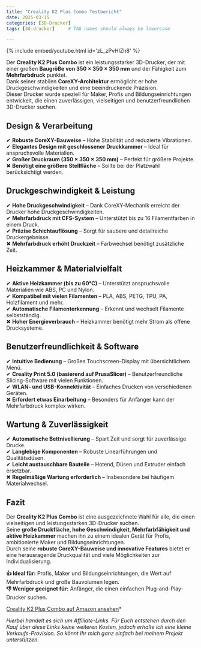 ```yaml
---
title: "Creality K2 Plus Combo Testbericht"
date: 2025-03-15
categories: [3D-Drucker]
tags: [3d-drucker]     # TAG names should always be lowercase

---
```


{% include embed/youtube.html id='zL_zPvHIZh8' %}  



Der **Creality K2 Plus Combo** ist ein leistungsstarker 3D-Drucker, der mit einer großen **Baugröße von 350 × 350 × 350 mm** und der Fähigkeit zum **Mehrfarbdruck** punktet.  
Dank seiner stabilen **CoreXY-Architektur** ermöglicht er hohe Druckgeschwindigkeiten und eine beeindruckende Präzision.  
Dieser Drucker wurde speziell für Maker, Profis und Bildungseinrichtungen entwickelt, die einen zuverlässigen, vielseitigen und benutzerfreundlichen 3D-Drucker suchen.

## Design & Verarbeitung

✔ **Robuste CoreXY-Bauweise** – Hohe Stabilität und reduzierte Vibrationen.  
✔ **Elegantes Design mit geschlossener Druckkammer** – Ideal für anspruchsvolle Materialien.  
✔ **Großer Druckraum (350 × 350 × 350 mm)** – Perfekt für größere Projekte.  
✖ **Benötigt eine größere Stellfläche** – Sollte bei der Platzwahl berücksichtigt werden.

## Druckgeschwindigkeit & Leistung

✔ **Hohe Druckgeschwindigkeit** – Dank CoreXY-Mechanik erreicht der Drucker hohe Druckgeschwindigkeiten.  
✔ **Mehrfarbdruck mit CFS-System** – Unterstützt bis zu 16 Filamentfarben in einem Druck.  
✔ **Präzise Schichtauflösung** – Sorgt für saubere und detailreiche Druckergebnisse.  
✖ **Mehrfarbdruck erhöht Druckzeit** – Farbwechsel benötigt zusätzliche Zeit.  

## Heizkammer & Materialvielfalt

✔ **Aktive Heizkammer (bis zu 60°C)** – Unterstützt anspruchsvolle Materialien wie ABS, PC und Nylon.  
✔ **Kompatibel mit vielen Filamenten** – PLA, ABS, PETG, TPU, PA, Holzfilament und mehr.  
✔ **Automatische Filamenterkennung** – Erkennt und wechselt Filamente selbstständig.  
✖ **Hoher Energieverbrauch** – Heizkammer benötigt mehr Strom als offene Drucksysteme.

## Benutzerfreundlichkeit & Software

✔ **Intuitive Bedienung** – Großes Touchscreen-Display mit übersichtlichem Menü.  
✔ **Creality Print 5.0 (basierend auf PrusaSlicer)** – Benutzerfreundliche Slicing-Software mit vielen Funktionen.  
✔ **WLAN- und USB-Konnektivität** – Einfaches Drucken von verschiedenen Geräten.  
✖ **Erfordert etwas Einarbeitung** – Besonders für Anfänger kann der Mehrfarbdruck komplex wirken.

## Wartung & Zuverlässigkeit

✔ **Automatische Bettnivellierung** – Spart Zeit und sorgt für zuverlässige Drucke.  
✔ **Langlebige Komponenten** – Robuste Linearführungen und Qualitätsdüsen.  
✔ **Leicht austauschbare Bauteile** – Hotend, Düsen und Extruder einfach ersetzbar.  
✖ **Regelmäßige Wartung erforderlich** – Insbesondere bei häufigem Materialwechsel.  

## Fazit

Der **Creality K2 Plus Combo** ist eine ausgezeichnete Wahl für alle, die einen vielseitigen und leistungsstarken 3D-Drucker suchen.  
Seine **große Druckfläche, hohe Geschwindigkeit, Mehrfarbfähigkeit und aktive Heizkammer** machen ihn zu einem idealen Gerät für Profis, ambitionierte Maker und Bildungseinrichtungen.  
Durch seine **robuste CoreXY-Bauweise und innovative Features** bietet er eine herausragende Druckqualität und viele Möglichkeiten zur Individualisierung.

**👍 Ideal für:** Profis, Maker und Bildungseinrichtungen, die Wert auf Mehrfarbdruck und große Bauvolumen legen.  
**👎 Weniger geeignet für:** Anfänger, die einen einfachen Plug-and-Play-Drucker suchen.

[Creality K2 Plus Combo auf Amazon ansehen](https://amzn.to/3XXH60v)*

*Hierbei handelt es sich um Affiliate-Links. Für Euch entstehen durch den Kauf über diese Links keine weiteren Kosten, jedoch erhalte ich eine kleine Verkaufs-Provision. So könnt Ihr mich ganz einfach bei meinem Projekt unterstützen.*
